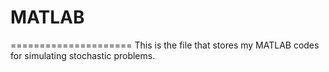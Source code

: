 # MATLAB
===================== 
This is the file that stores my MATLAB codes for simulating stochastic problems.



